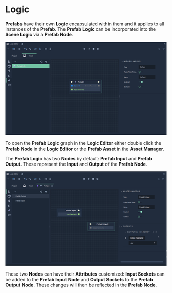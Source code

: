 # Logic

**Prefabs** have their own **Logic** encapsulated within them and it applies to all instances of the **Prefab**. The **Prefab** **Logic** can be incorporated into the **Scene Logic** via a **Prefab Node**.

![Prefab Node.](../../.gitbook/assets/prefab-node.png)

To open the **Prefab Logic** graph in the **Logic Editor** either double click the **Prefab Node** in the **Logic Editor** or the **Prefab Asset** in the **Asset Manager**.

The **Prefab Logic** has two **Nodes** by default: **Prefab Input** and **Prefab Output**. These represent the **Input** and **Output** of the **Prefab Node**.

![Prefab Logic](../../.gitbook/assets/prefab-logic.png)


These two **Nodes** can have their **Attributes** customized: **Input Sockets** can be added to the **Prefab Input** **Node** and **Output Sockets** to the **Prefab Output** **Node**. These changes will then be reflected in the **Prefab Node**.